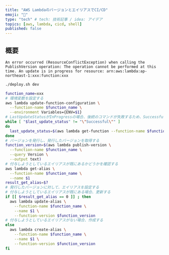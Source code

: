 ```yaml
---
title: "AWS LambdaのバージョンとエイリアスでCI/CD"
emoji: "🦈"
type: "tech" # tech: 技術記事 / idea: アイデア
topics: [aws, lambda, cicd, shell]
published: false
---
```


## 概要


`An error occurred (ResourceConflictException) when calling the PublishVersion operation: The operation cannot be performed at this time. An update is in progress for resource: arn:aws:lambda:ap-northeast-1:xxx:function:xxx`

```sh
./deploy.sh dev
```

```sh
function_name=xxx
# 環境変数を設定する
aws lambda update-function-configuration \
  --function-name $function_name \
  --environment Variables={ENV=$1}
# LastUpdateStatusがInProgressの場合、後続のコマンドが失敗するため、Successfulになるまで待機する
while [ "$last_update_status" != "\"Successful\"" ]
do
  last_update_status=$(aws lambda get-function --function-name $function_name --query 'Configuration.LastUpdateStatus')
done
# バージョンを発行し、発行したバージョンを取得する
function_version=$(aws lambda publish-version \
  --function-name $function_name \
  --query Version \
  --output text)
# 付与しようとしているエイリアスが既にあるかどうかを確認する
aws lambda get-alias \
  --function-name $function_name \
  --name $1
result_get_alias=$?
# 発行したバージョンに対して、エイリアスを設定する
# 付与しようとしているエイリアスが既にある場合、更新する
if [[ $result_get_alias == 0 ]] ; then
  aws lambda update-alias \
    --function-name $function_name \
    --name $1 \
    --function-version $function_version
# 付与しようとしているエイリアスがない場合、作成する
else
  aws lambda create-alias \
    --function-name $function_name \
    --name $1 \
    --function-version $function_version
fi
```